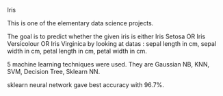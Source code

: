 Iris


This is one of the elementary data science projects.

The goal is to predict whether the given iris is either Iris Setosa OR Iris Versicolour OR Iris Virginica by looking at datas : sepal length in cm, sepal width in cm, petal length in cm, petal width in cm.

5 machine learning techniques were used. They are Gaussian NB, KNN, SVM, Decision Tree, Sklearn NN.

sklearn neural network gave best accuracy with 96.7%.

